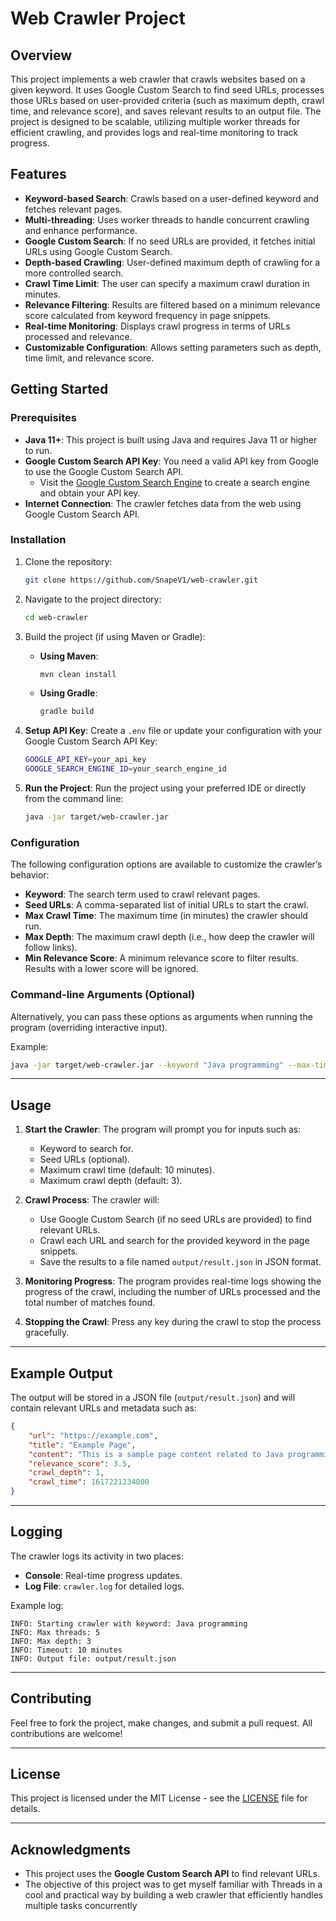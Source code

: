 
# Web Crawler Project

## Overview

This project implements a web crawler that crawls websites based on a given keyword. It uses Google Custom Search to find seed URLs, processes those URLs based on user-provided criteria (such as maximum depth, crawl time, and relevance score), and saves relevant results to an output file. The project is designed to be scalable, utilizing multiple worker threads for efficient crawling, and provides logs and real-time monitoring to track progress.

## Features

- **Keyword-based Search**: Crawls based on a user-defined keyword and fetches relevant pages.
- **Multi-threading**: Uses worker threads to handle concurrent crawling and enhance performance.
- **Google Custom Search**: If no seed URLs are provided, it fetches initial URLs using Google Custom Search.
- **Depth-based Crawling**: User-defined maximum depth of crawling for a more controlled search.
- **Crawl Time Limit**: The user can specify a maximum crawl duration in minutes.
- **Relevance Filtering**: Results are filtered based on a minimum relevance score calculated from keyword frequency in page snippets.
- **Real-time Monitoring**: Displays crawl progress in terms of URLs processed and relevance.
- **Customizable Configuration**: Allows setting parameters such as depth, time limit, and relevance score.

## Getting Started

### Prerequisites

- **Java 11+**: This project is built using Java and requires Java 11 or higher to run.
- **Google Custom Search API Key**: You need a valid API key from Google to use the Google Custom Search API.
    - Visit the [Google Custom Search Engine](https://cse.google.com/) to create a search engine and obtain your API key.
- **Internet Connection**: The crawler fetches data from the web using Google Custom Search API.

### Installation

1. Clone the repository:
   ```bash
   git clone https://github.com/SnapeV1/web-crawler.git
   ```

2. Navigate to the project directory:
   ```bash
   cd web-crawler
   ```

3. Build the project (if using Maven or Gradle):
    - **Using Maven**:
      ```bash
      mvn clean install
      ```

    - **Using Gradle**:
      ```bash
      gradle build
      ```

4. **Setup API Key**:
   Create a `.env` file or update your configuration with your Google Custom Search API Key:
   ```bash
   GOOGLE_API_KEY=your_api_key
   GOOGLE_SEARCH_ENGINE_ID=your_search_engine_id
   ```

5. **Run the Project**:
   Run the project using your preferred IDE or directly from the command line:
   ```bash
   java -jar target/web-crawler.jar
   ```

### Configuration

The following configuration options are available to customize the crawler’s behavior:

- **Keyword**: The search term used to crawl relevant pages.
- **Seed URLs**: A comma-separated list of initial URLs to start the crawl.
- **Max Crawl Time**: The maximum time (in minutes) the crawler should run.
- **Max Depth**: The maximum crawl depth (i.e., how deep the crawler will follow links).
- **Min Relevance Score**: A minimum relevance score to filter results. Results with a lower score will be ignored.

### Command-line Arguments (Optional)

Alternatively, you can pass these options as arguments when running the program (overriding interactive input).

Example:
```bash
java -jar target/web-crawler.jar --keyword "Java programming" --max-time 10 --max-depth 3 --relevance 2
```

---

## Usage

1. **Start the Crawler**: The program will prompt you for inputs such as:
    - Keyword to search for.
    - Seed URLs (optional).
    - Maximum crawl time (default: 10 minutes).
    - Maximum crawl depth (default: 3).

2. **Crawl Process**: The crawler will:
    - Use Google Custom Search (if no seed URLs are provided) to find relevant URLs.
    - Crawl each URL and search for the provided keyword in the page snippets.
    - Save the results to a file named `output/result.json` in JSON format.

3. **Monitoring Progress**: The program provides real-time logs showing the progress of the crawl, including the number of URLs processed and the total number of matches found.

4. **Stopping the Crawl**: Press any key during the crawl to stop the process gracefully.

---

## Example Output

The output will be stored in a JSON file (`output/result.json`) and will contain relevant URLs and metadata such as:
```json
{
    "url": "https://example.com",
    "title": "Example Page",
    "content": "This is a sample page content related to Java programming...",
    "relevance_score": 3.5,
    "crawl_depth": 1,
    "crawl_time": 1617221234000
}
```

---

## Logging

The crawler logs its activity in two places:
- **Console**: Real-time progress updates.
- **Log File**: `crawler.log` for detailed logs.

Example log:
```
INFO: Starting crawler with keyword: Java programming
INFO: Max threads: 5
INFO: Max depth: 3
INFO: Timeout: 10 minutes
INFO: Output file: output/result.json
```

---

## Contributing

Feel free to fork the project, make changes, and submit a pull request. All contributions are welcome!

---

## License

This project is licensed under the MIT License - see the [LICENSE](LICENSE) file for details.

---

## Acknowledgments

- This project uses the **Google Custom Search API** to find relevant URLs.
- The objective of this project was to get myself familiar with Threads in a cool and practical way by building a web crawler that efficiently handles multiple tasks concurrently
